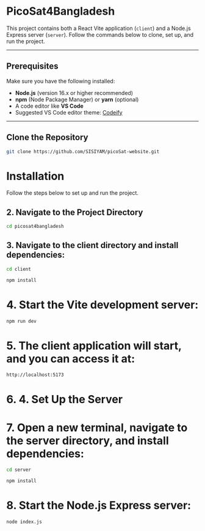 # PicoSat4Bangladesh

This project contains both a React Vite application (`client`) and a Node.js Express server (`server`). Follow the commands below to clone, set up, and run the project.

---

## Prerequisites

Make sure you have the following installed:

- **Node.js** (version 16.x or higher recommended)
- **npm** (Node Package Manager) or **yarn** (optional)
- A code editor like **VS Code**
- Suggested VS Code editor theme: [Codeify](https://marketplace.visualstudio.com/items?itemName=siyam.Codeify)

---

## Clone the Repository

```bash
git clone https://github.com/SISIYAM/picoSat-website.git
```

# Installation

Follow the steps below to set up and run the project.

## 2. Navigate to the Project Directory

```bash
cd picosat4bangladesh
```

## 3. Navigate to the client directory and install dependencies:

```bash
cd client
```

```bash
npm install
```

# 4. Start the Vite development server:

```bash
npm run dev
```

# 5. The client application will start, and you can access it at:

```bash
http://localhost:5173
```

# 6. 4. Set Up the Server

# 7. Open a new terminal, navigate to the server directory, and install dependencies:

```bash
cd server
```

```bash
npm install
```

# 8. Start the Node.js Express server:

```bash
node index.js
```

